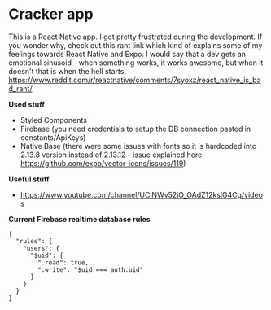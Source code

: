 # Cracker app

This is a React Native app. I got pretty frustrated during the development. If you wonder why, check out this rant link which kind of explains some of my feelings towards React Native and Expo. I would say that a dev gets an emotional sinusoid - when something works, it works awesome, but when it doesn't that is when the hell starts.
https://www.reddit.com/r/reactnative/comments/7syoxz/react_native_is_bad_rant/

**Used stuff**

- Styled Components
- Firebase (you need credentials to setup the DB connection pasted in constants/ApiKeys)
- Native Base (there were some issues with fonts so it is hardcoded into 2.13.8 version instead of 2.13.12 - issue explained here https://github.com/expo/vector-icons/issues/119)

**Useful stuff**

- https://www.youtube.com/channel/UCiNWv52iO_OAdZ12kslG4Cg/videos

**Current Firebase realtime database rules**

```
{
  "rules": {
    "users": {
      "$uid": {
        ".read": true,
        ".write": "$uid === auth.uid"
      }
    }
  }
}
```

